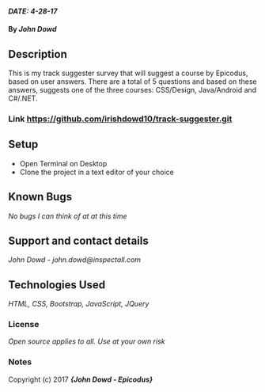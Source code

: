 

#### _DATE: 4-28-17_

#### By _**John Dowd**_

## Description

This is my track suggester survey that will suggest a course by Epicodus, based on user answers.  There are a total of 5 questions and based on these answers, suggests one of the three courses: CSS/Design, Java/Android and C#/.NET.


### Link https://github.com/irishdowd10/track-suggester.git


## Setup

* Open Terminal on Desktop
* Clone the project in a text editor of your choice

## Known Bugs
_No bugs I can think of at at this time_

## Support and contact details

_John Dowd - john.dowd@inspectall.com_

## Technologies Used

_HTML, CSS, Bootstrap, JavaScript, JQuery_

### License

*Open source applies to all. Use at your own risk*

### Notes

Copyright (c) 2017 **_{John Dowd - Epicodus}_**
